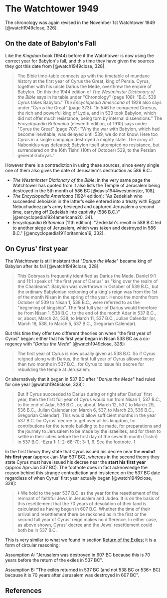 # The Watchtower 1949

The chronology was again revised in the November 1st Watchtower 1949 [@watch1949close, 326].

## On the date of Babylon's Fall

Like the _Kingdom_ book (1944) before it the Watchtower is now using the correct year for Babylon's fall, and this time
they have given the sources they got this date from [@watch1949close, 328].

> The Bible time-table connects up with the timetable
  of mundane history at the first year of Cyrus
  the Great, king of Persia. Cyrus, together with his
  uncle Darius the Mede, overthrew the empire of
  Babylon. On this the 1944 edition of _The Westminster
  Dictionary of the Bible_ says in its table under "Chronology"
  (page 108): "B.C. 539 Cyrus takes Babylon."
  _The Encyclopedia Americana_ of 1929 also says under
  "Cyrus the Great" (page 373): "In 546 he conquered
  Crœsus, the rich and powerful king of Lydia, and in
  539 took Babylon, which did not offer much resistance,
  being torn by internal dissensions." The _Encyclopædia 
  Britannica_ (eleventh edition, of 1910) says
  under "Cyrus the Great" (page 707): "Why the war
  with Babylon, which had become inevitable, was
  delayed until 539, we do not know. Here too Cyrus
  in a single campaign destroyed a mighty state. The
  army of Nabonidus was defeated; Babylon itself
  attempted no resistance, but surrendered on the 16th
  Tishri (10th of October) 539, to the Persian general
  Gobryas." 

However there is a contradiction in using these sources,
since every single one of them also gives the date of Jerusalem's destruction as 586 B.C.:

- _The Westminster Dictionary of the Bible_: in the very same page the Watchtower has quoted from it also lists
  the Temple of Jerusalem being destroyed in the 5th month of 586 BC [@davis1944westminster, 108].
- _The Encyclopedia Americana_ (1924 edition): "As Zedekiah who succeeded Jehoiakin in the latter’s exile entered into 
  a treaty with Egypt Nebuchadnezzar’s army besieged and captured Jerusalem a second time, carrying off Zedekiah into 
  captivity (586 B.C.)" [@encyclopedia1924americana20, 34].
- _Encyclopædia Britannica_ (11th edition): "Zedeklah's revolt in 588 B.C led to another siege of Jerusalem, which was 
  taken and destroyed in 586 B.C." [@encyclopædia1911britannica19, 332].

## On Cyrus' first year

The Watchtower is still insistent that "_Darius the Mede_" became king of Babylon after its fall [@watch1949close, 328]:

> This Gobryas is frequently identified as Darius
  the Mede. Daniel 9:1 and 11:1 speak of "the first
  year of Darius" as "king over the realm of the Chaldeans".
  Babylon was overthrown in October of
  539 B.C., but the ordinary Babylonian reckoning of
  a king's reign was from the 1st of the month Nisan
  in the spring of the year. Hence the months from
  October of 539 to Nisan 1, 538 B.C., were referred
  to as the "beginning of kingship". The first full year
  of Darius would therefore be from Nisan 1, 538 B.C.,
  to the end of the month Adar in 537 B.C., or, about,
  March 24, 538, to March 11, 537 B.C., Julian Calendar
  (or, March 18, 538, to March 5, 537 B.C., Gregorian
  Calendar).

But this time they offer two different theories on when "the first year of Cyrus" began; either that his first year
began in Nisan 538 BC as a co-regency with "_Darius the Mede_" [@watch1949close, 328]:

> The first year of Cyrus is now usually
  given as 538 B.C. So if Cyrus reigned along with
  Darius, the first full year of Cyrus allowed more
  than two months in 537 B.C., for Cyrus to issue his
  decree for rebuilding the temple at Jerusalem.

Or alternatively that it began in 537 BC after "_Darius the Mede_" had ruled for one year [@watch1949close, 328]:

> But if Cyrus succeeded to Darius during or right after
  Darius' first year, then the first full year of Cyrus
  would run from Nisan 1, 537 B.C., to the end of
  Adar, 536 B.C., or, about, March 12, 537, to March 29,
  536 B.C., Julian Calendar (or, March 6, 537, to
  March 23, 536 B.C., Gregorian Calendar). This would
  allow sufficient months in the year 537 B.C. for Cyrus'
  decree to get over all his kingdom, for contributions
  for the temple building to be made, for preparations
  and the journey to Jerusalem to be made by the
  Israelites, and for them to settle in their cities before
  the first day of the seventh month (Tishri) in 537 B.C.
  -Ezra 1: 1; 2: 68-70; 3: 1, 6. See the footnote. ‡ 

In the first theory they state that Cyrus issued his decree near the **end of his first year** (approx Jan-Mar 537 BC),
whereas in the second theory they state Cyrus must have issued his decree near the **start his first year**
(approx Apr-Jun 537 BC).
The footnote does in fact acknowledge the reason behind this strange contradiction and insistence on the 537 BC date
regardless of when Cyrus' first year actually began [@watch1949close, 328]:

> ‡ We hold to the year 537 B.C. as the year for the resettlement
  of the remnant of faithful Jews in Jerusalem and Judea. It is on
  the basis of this resettlement that the 70 years of desolation of
  their land is calculated as having begun in 607 B.C. Whether the
  time of their arrival and resettlement there be reckoned as in the
  first or the second full year of Cyrus' reign makes no difference.
  In either case, as above shown, Cyrus' decree and the Jews'
  resettlement could both be in 537 B.C.

This is very similar to what we found in section [Return of the Exiles](../70_years/return.md#issues); it is 
a form of circular reasoning:

Assumption A: "Jerusalem was destroyed in 607 BC because this is 70 years before the return of the exiles in 537 BC". 

Assumption B: "The exiles returned in 537 BC (and not 538 BC or 536+ BC) because it is 70 years after Jerusalem was 
destroyed in 607 BC".

## References

